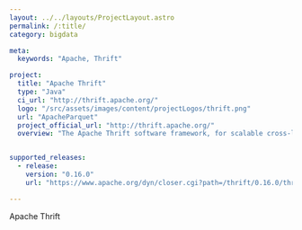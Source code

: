 ```yaml
---
layout: ../../layouts/ProjectLayout.astro
permalink: /:title/
category: bigdata

meta:
  keywords: "Apache, Thrift"

project:
  title: "Apache Thrift"
  type: "Java"
  ci_url: "http://thrift.apache.org/"
  logo: "/src/assets/images/content/projectLogos/thrift.png"
  url: "ApacheParquet"
  project_official_url: "http://thrift.apache.org/"
  overview: "The Apache Thrift software framework, for scalable cross-language services development, combines a software stack with a code generation engine to build services that work efficiently and seamlessly between C++, Java, Python, PHP, Ruby, Erlang, Perl, Haskell, C#, Cocoa, JavaScript, Node.js, Smalltalk, OCaml and Delphi and other languages."


supported_releases:
  - release:
    version: "0.16.0"
    url: "https://www.apache.org/dyn/closer.cgi?path=/thrift/0.16.0/thrift-0.16.0.tar.gz"

---
```


<p>Apache Thrift</p>
